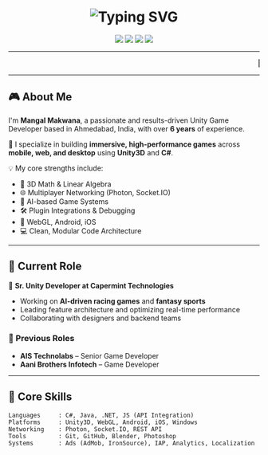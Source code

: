 <h1 align="center">
  <img src="https://readme-typing-svg.demolab.com?font=Fira+Code&size=30&duration=3000&pause=500&color=007cf7&center=true&vCenter=true&width=435&lines=Hi+There!+I'm+Mangal+Makwana;Unity+Game+Developer+%F0%9F%9A%80;Welcome+to+My+Portfolio!" alt="Typing SVG" />
</h1>

<p align="center">
  <img src="https://img.shields.io/badge/Unity3D-Expert-informational?style=flat&logo=unity&logoColor=white&color=black"/>
  <img src="https://img.shields.io/badge/Photon-Multiplayer-blue?style=flat&logo=photon&logoColor=white"/>
  <img src="https://img.shields.io/badge/WebGL-Ready-success?style=flat&logo=webassembly&logoColor=white"/>
  <img src="https://img.shields.io/badge/Experience-6+_Years-red?style=flat"/>
</p>

---

<marquee behavior="scroll" direction="left" scrollamount="7">
🚀 Unity | C# | Multiplayer | Photon | WebGL | Socket.IO | Plugins | Optimization | Mobile Games | Desktop | AI-Driven Games | Shader Magic ✨
</marquee>

---

## 🎮 About Me

I'm **Mangal Makwana**, a passionate and results-driven Unity Game Developer based in Ahmedabad, India, with over **6 years** of experience.

🚀 I specialize in building **immersive, high-performance games** across **mobile, web, and desktop** using **Unity3D** and **C#**.

💡 My core strengths include:

- 🔢 3D Math & Linear Algebra
- 🌐 Multiplayer Networking (Photon, Socket.IO)
- 🧠 AI-based Game Systems
- 🛠 Plugin Integrations & Debugging
- 📱 WebGL, Android, iOS
- 💻 Clean, Modular Code Architecture

---

## 💼 Current Role

🎯 **Sr. Unity Developer at Capermint Technologies**

- Working on **AI-driven racing games** and **fantasy sports**
- Leading feature architecture and optimizing real-time performance
- Collaborating with designers and backend teams

### 🏢 Previous Roles

- **AIS Technolabs** – Senior Game Developer
- **Aani Brothers Infotech** – Game Developer

---

## 🧠 Core Skills

```text
Languages     : C#, Java, .NET, JS (API Integration)
Platforms     : Unity3D, WebGL, Android, iOS, Windows
Networking    : Photon, Socket.IO, REST API
Tools         : Git, GitHub, Blender, Photoshop
Systems       : Ads (AdMob, IronSource), IAP, Analytics, Localization
